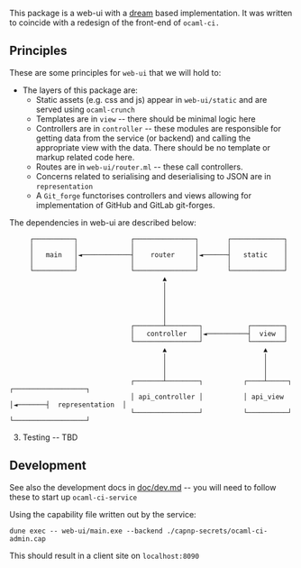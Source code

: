This package is a web-ui with a [dream](https://aantron.github.io/dream/)
based implementation. It was written to coincide with a redesign of the front-end of `ocaml-ci.`

## Principles

These are some principles for `web-ui` that we will hold to:

- The layers of this package are:
  - Static assets (e.g. css and js) appear in `web-ui/static` and are served using `ocaml-crunch`
  - Templates are in `view` -- there should be minimal logic here
  - Controllers are in `controller` -- these modules are responsible for getting data
    from the service (or backend) and calling the appropriate view with the data.
    There should be no template or markup related code here.
  - Routes are in `web-ui/router.ml` -- these call controllers.
  - Concerns related to serialising and deserialising to JSON are in `representation`
  - A `Git_forge` functorises controllers and views allowing for implementation of GitHub and GitLab git-forges.


The dependencies in web-ui are described below:



         ┌──────────┐             ┌───────────────┐       ┌─────────────┐
         │          │             │               │       │             │
         │   main   │◄────────────┤    router     │◄──────┤   static    │
         │          │             │               │       │             │
         └──────────┘             └───────────────┘       └─────────────┘
                                          ▲
                                          │
                                          │
                                          │
                                          │
                                          │
                                  ┌───────┴────────┐           ┌────────┐
                                  │   controller   │◄──────────┤  view  │
                                  └────────────────┘           └────────┘
                                          ▲                        ▲
                                          │                        │
                                          │                        │
                                          │                        │
                                  ┌───────┴────────┐          ┌────┴─────┐        ┌──────────────────┐
                                  │ api_controller │          │ api_view │◄───────┤  representation  │
                                  └────────────────┘          └──────────┘        └──────────────────┘



3. Testing -- TBD




## Development

See also the development docs in [doc/dev.md](doc/dev.md) -- you will need to follow these to
start up `ocaml-ci-service`

Using the capability file written out by the service:

```shell
dune exec -- web-ui/main.exe --backend ./capnp-secrets/ocaml-ci-admin.cap
```

This should result in a client site on `localhost:8090`
